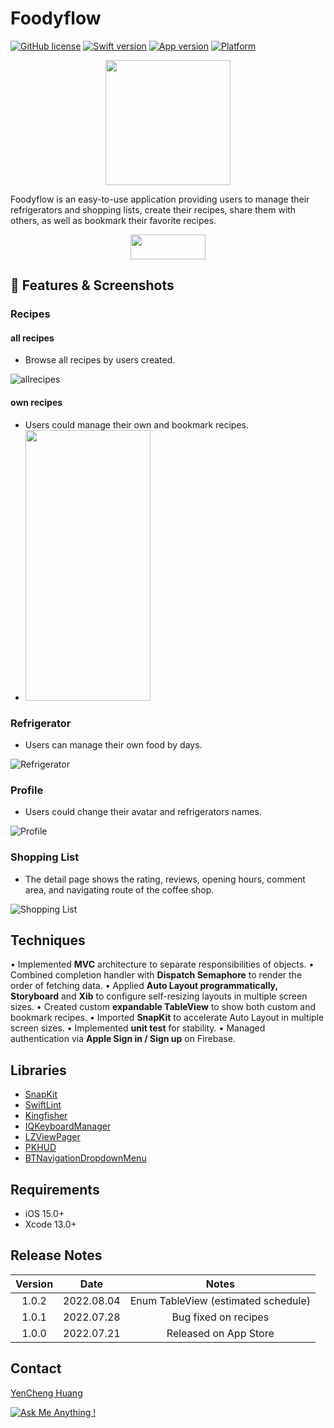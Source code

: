 # Foodyflow 

[![GitHub license](https://img.shields.io/github/license/Naereen/StrapDown.js.svg)](https://github.com/Naereen/StrapDown.js/blob/master/LICENSE)
[![Swift version](https://img.shields.io/badge/Swift-5.0-orange)](https://developer.apple.com/swift/)
[![App version](https://img.shields.io/badge/version-1.0.0-blue)](https://apple.co/3xVk2Aj)
[![Platform](https://img.shields.io/badge/platform-iOS-lightgrey)](https://www.apple.com/tw/ios/ios-15/)

<p align="center">
  <img width="200" height="200" src="https://imgur.com/HoysHgq.png">
</p>

Foodyflow is an easy-to-use application providing users to manage their refrigerators and shopping lists, create their recipes, share them with others, as well as bookmark their favorite recipes.


<p align= "center">
<a href="https://apps.apple.com/jp/app/%E9%A3%9F%E5%85%89/id1630662293?l=en"><img src="https://user-images.githubusercontent.com/77667003/170689371-cf5b869d-5748-4683-b336-96010464b568.png" width="120" height="40" border="0"></a>
</p>


 
## :strawberry: Features & Screenshots


### Recipes
#### all recipes 
- Browse all recipes by users created.

![allrecipes](https://github.com/bernardpg/Foodyflow/blob/main/Screenshots/RecipePage.png)




#### own recipes 
- Users could manage their own and bookmark recipes. 
- <img src="https://github.com/bernardpg/Foodyflow/blob/main/Screenshots/MyOwnRecipe.gif" width = "200" height = "433"/>

### Refrigerator
- Users can manage their own food by days.

![Refrigerator](https://github.com/bernardpg/Foodyflow/blob/main/Screenshots/RefrigeAdd.png)

### Profile 
- Users could change their avatar and refrigerators names.

![Profile](https://github.com/bernardpg/Foodyflow/blob/main/Screenshots/PersonalPage.gif)


### Shopping List
- The detail page shows the rating, reviews, opening hours, comment area, and navigating route of the coffee shop.

![Shopping List](https://github.com/bernardpg/Foodyflow/blob/main/Screenshots/shoplistAdd.png)






## Techniques

• Implemented **MVC** architecture to separate responsibilities of objects.
• Combined completion handler with **Dispatch Semaphore**
to render the order of fetching data.
• Applied **Auto Layout programmatically, Storyboard** and
**Xib** to configure self-resizing layouts in multiple screen sizes.
• Created custom **expandable TableView** to show both custom and
bookmark recipes.
• Imported **SnapKit** to accelerate Auto Layout in multiple screen sizes.
• Implemented **unit test** for stability.
• Managed authentication via **Apple Sign in / Sign up** on Firebase.

## Libraries
- [SnapKit](https://github.com/SnapKit/SnapKit)
- [SwiftLint](https://github.com/realm/SwiftLint)
- [Kingfisher](https://github.com/onevcat/Kingfisher)
- [IQKeyboardManager](https://github.com/hackiftekhar/IQKeyboardManager)
- [LZViewPager](https://github.com/ladmini/LZViewPager)
- [PKHUD](https://github.com/pkluz/PKHUD)
- [BTNavigationDropdownMenu](https://github.com/PhamBaTho/BTNavigationDropdownMenu)

## Requirements
- iOS 15.0+
- Xcode 13.0+

## Release Notes

| Version | Date | Notes |
|:-------------:|:-------------:|:-------------:|
| 1.0.2 | 2022.08.04 | Enum TableView (estimated schedule) |
| 1.0.1 | 2022.07.28 | Bug fixed on recipes |
| 1.0.0 | 2022.07.21 | Released on App Store |

## Contact

[YenCheng Huang](mailto:pghuang720@gmail.com)

[![Ask Me Anything !](https://img.shields.io/badge/Ask%20me-anything-1abc9c.svg)](https://GitHub.com/Naereen/ama)


